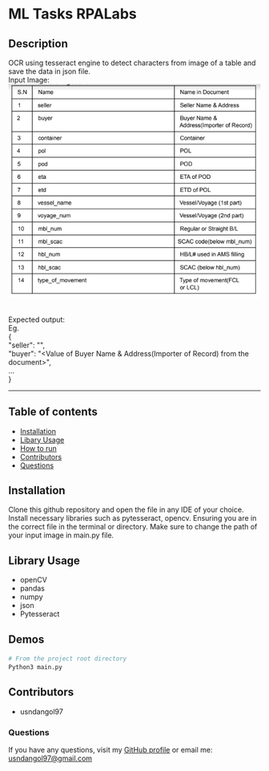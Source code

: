 # ML Tasks RPALabs

## Description
OCR using tesseract engine to detect characters from image of a table and save the data in json file.
<br />Input Image:<br />
![alt Input Image](https://github.com/usndangol97/ML_Tasks_RPALabs/blob/main/images/input_image.png)

<br />Expected output:<br />
Eg.<br />
{<br />
    "seller": "<Value of Seller Name and Address from the document>",<br />
    "buyer": "<Value of Buyer Name & Address(Importer of Record) from the document>",<br />
    ...<br />
}<br />

- - - - 

## Table of contents 

* [Installation](#installation)
* [Libary Usage](#usage)
* [How to run](#run)
* [Contributors](#contributors)
* [Questions](#questions)

<a name="installation"></a>
## Installation 
Clone this github repository and open the file in any IDE of your choice. Install necessary libraries such as pytesseract, opencv. Ensuring you are in the correct file in the terminal or directory. Make sure to change the path of your input image in main.py file.

<a name="usage"></a>
## Library Usage
* openCV
* pandas
* numpy
* json
* Pytesseract


<a name="run"></a>
## Demos
```bash
# From the project root directory
Python3 main.py
```

<a name="contributors"></a>
## Contributors 
* usndangol97


<a name="questions"></a>
### Questions

If you have any questions, visit my [GitHub profile](https://www.github.com/usndangol97) or email me: usndangol97@gmail.com
